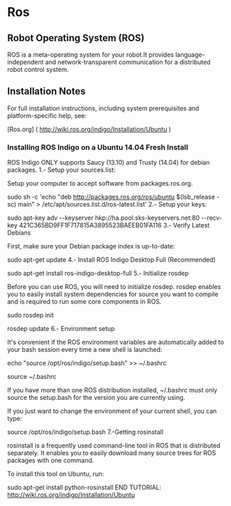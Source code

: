 # Ros
## Robot Operating System (ROS) 
ROS is a meta-operating system for your robot.It provides language-independent and network-transparent communication for a distributed robot control system.

## Installation Notes

For full installation instructions, including system prerequisites and platform-specific help, see:

[Ros.org] ( http://wiki.ros.org/indigo/Installation/Ubuntu )


### Installing ROS Indigo on a Ubuntu 14.04 Fresh Install

ROS Indigo ONLY supports Saucy (13.10) and Trusty (14.04) for debian packages.
1.- Setup your sources.list:

Setup your computer to accept software from packages.ros.org.

sudo sh -c 'echo "deb http://packages.ros.org/ros/ubuntu $(lsb_release -sc) main" > /etc/apt/sources.list.d/ros-latest.list'
2.- Setup your keys:

sudo apt-key adv --keyserver hkp://ha.pool.sks-keyservers.net:80 --recv-key 421C365BD9FF1F717815A3895523BAEEB01FA116
3.- Verify Latest Debians

First, make sure your Debian package index is up-to-date:

sudo apt-get update
4.- Install ROS Indigo Desktop Full (Recommended)

sudo apt-get install ros-indigo-desktop-full
5.- Initialize rosdep

Before you can use ROS, you will need to initialize rosdep. rosdep enables you to easily install system dependencies for source you want to compile and is required to run some core components in ROS.

sudo rosdep init

rosdep update
6.- Environment setup

It's convenient if the ROS environment variables are automatically added to your bash session every time a new shell is launched:

echo "source /opt/ros/indigo/setup.bash" >> ~/.bashrc

source ~/.bashrc

If you have more than one ROS distribution installed, ~/.bashrc must only source the setup.bash for the version you are currently using.

If you just want to change the environment of your current shell, you can type:

source /opt/ros/indigo/setup.bash
7.-Getting rosinstall

rosinstall is a frequently used command-line tool in ROS that is distributed separately. It enables you to easily download many source trees for ROS packages with one command.

To install this tool on Ubuntu, run:

sudo apt-get install python-rosinstall
END TUTORIAL: http://wiki.ros.org/indigo/Installation/Ubuntu
